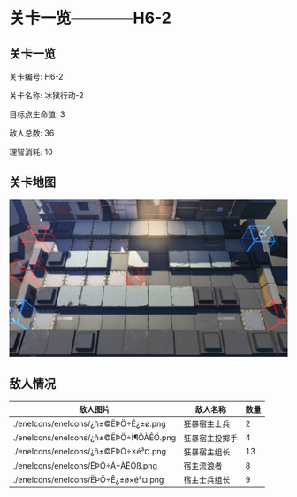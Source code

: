 # 关卡一览————H6-2


## 关卡一览

关卡编号: H6-2

关卡名称: 冰狱行动-2

目标点生命值: 3

敌人总数: 36

理智消耗: 10


## 关卡地图
![H6-2](./oprMap/H6-2.png)

## 敌人情况

| 敌人图片 | 敌人名称 | 数量  |
|---------|-----|-----|
| ./eneIcons/eneIcons/¿ñ±©ËÞÖ÷Ê¿±ø.png| 狂暴宿主士兵  |   2  |
| ./eneIcons/eneIcons/¿ñ±©ËÞÖ÷Í¶ÖÀÊÖ.png| 狂暴宿主投掷手  |   4  |
| ./eneIcons/eneIcons/¿ñ±©ËÞÖ÷×é³¤.png| 狂暴宿主组长  |   13  |
| ./eneIcons/eneIcons/ËÞÖ÷Á÷ÀËÕß.png| 宿主流浪者  |   8  |
| ./eneIcons/eneIcons/ËÞÖ÷Ê¿±ø×é³¤.png| 宿主士兵组长  |   9  |
